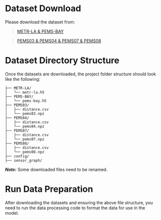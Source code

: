 # Dataset Download
Please download the dataset from: 

> [METR-LA & PEMS-BAY](https://github.com/liyaguang/DCRNN?tab=readme-ov-file#data-preparation)

> [PEMS03 & PEMS04 & PEMS07 & PEMS08](https://github.com/Davidham3/STSGCN)

# Dataset Directory Structure

Once the datasets are downloaded, the project folder structure should look like the following:
```plaintext
├── METR-LA/                  
│   └── metr-la.h5
├── PEMS-BAY/                
│   └── pems-bay.h5
├── PEMS03/
│   ├── distance.csv           
│   └── pems03.npz
├── PEMS04/
│   ├── distance.csv           
│   └── pems04.npz
├── PEMS07/  
│   ├── distance.csv   
│   └── pems07.npz
├── PEMS08/  
│   ├── distance.csv   
│   └── pems08.npz
├── config/
├── sensor_graph/   
```
 ***Note:*** Some downloaded files need to be renamed.

# Run Data Preparation
After downloading the datasets and ensuring the above file structure, you need to run the data processing code to format the data for use in the model.
